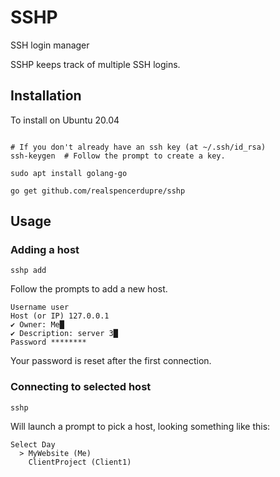 # SSHP
SSH login manager
 
SSHP keeps track of multiple SSH logins.

## Installation

To install on Ubuntu 20.04


```

# If you don't already have an ssh key (at ~/.ssh/id_rsa)
ssh-keygen  # Follow the prompt to create a key.

sudo apt install golang-go

go get github.com/realspencerdupre/sshp

```

## Usage

### Adding a host
```
sshp add

```
Follow the prompts to add a new host.

```
Username user
Host (or IP) 127.0.0.1
✔ Owner: Me█
✔ Description: server 3█
Password ********
```

Your password is reset after the first connection.

### Connecting to selected host
```
sshp
```
Will launch a prompt to pick a host, looking something like this:
```
Select Day
  > MyWebsite (Me)
    ClientProject (Client1)

```
